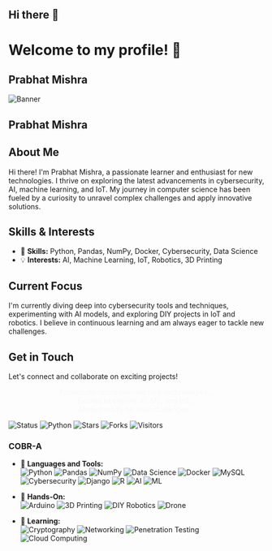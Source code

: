 ## Hi there 👋
# Welcome to my profile! 🚀
## Prabhat Mishra
![Banner](https://i.imgur.com/r8VF5vH.png)
## Prabhat Mishra

## About Me

Hi there! I'm Prabhat Mishra, a passionate learner and enthusiast for new technologies. I thrive on exploring the latest advancements in cybersecurity, AI, machine learning, and IoT. My journey in computer science has been fueled by a curiosity to unravel complex challenges and apply innovative solutions.

## Skills & Interests

- 🌟 **Skills:** Python, Pandas, NumPy, Docker, Cybersecurity, Data Science
- 💡 **Interests:** AI, Machine Learning, IoT, Robotics, 3D Printing

## Current Focus

I'm currently diving deep into cybersecurity tools and techniques, experimenting with AI models, and exploring DIY projects in IoT and robotics. I believe in continuous learning and am always eager to tackle new challenges.

## Get in Touch

Let's connect and collaborate on exciting projects!

<!-- Animated lines -->
<p align="center">
  <span id="line1" style="opacity: 0; animation: fadeInOut 5s linear infinite;">Passionate about learning new technologies...</span><br>
  <span id="line2" style="opacity: 0; animation: fadeInOut 5s linear infinite;">Excited to explore AI, ML, and IoT...</span><br>
  <span id="line3" style="opacity: 0; animation: fadeInOut 5s linear infinite;">Always ready for new challenges...</span>
</p>

<!-- Animated lines CSS -->
<style>
  @keyframes fadeInOut {
    0% { opacity: 0; }
    50% { opacity: 1; }
    100% { opacity: 0; }
  }
</style>
<!-- Badges -->
![Status](https://img.shields.io/badge/status-updating-brightgreen)
![Python](https://img.shields.io/badge/Python-3.12-red)
![Stars](https://img.shields.io/github/stars/PrabhatMishra/Prabhat-Mishra)
![Forks](https://img.shields.io/github/forks/PrabhatMishra/Prabhat-Mishra)
![Visitors](https://visitor-badge.glitch.me/badge?page_id=PrabhatMishra.Prabhat-Mishra)
<!-- Uncomment this line to show a custom banner -->
 

<!-- Uncomment this line to show GitHub Streak -->
<!-- [![GitHub Streak](https://streak-stats.demolab.com/?user=PrabhatMishra)](https://git.io/streak-stats) -->

### COBR-A

- 🌟 **Languages and Tools:**  
  ![Python](https://img.shields.io/badge/-Python-000?&logo=Python)
  ![Pandas](https://img.shields.io/badge/-Pandas-000?&logo=Pandas)
  ![NumPy](https://img.shields.io/badge/-NumPy-000?&logo=NumPy)
  ![Data Science](https://img.shields.io/badge/-Data%20Science-000?&logo=DataCamp)
  ![Docker](https://img.shields.io/badge/-Docker-000?&logo=Docker)
  ![MySQL](https://img.shields.io/badge/-MySQL-000?&logo=MySQL)
  ![Cybersecurity](https://img.shields.io/badge/-Cyber%20Security-000?&logo=Hack%20The%20Box)
  ![Django](https://img.shields.io/badge/-Django-000?&logo=Django)
  ![R](https://img.shields.io/badge/-R-000?&logo=R)
  ![AI](https://img.shields.io/badge/-Artificial%20Intelligence-000?&logo=OpenAI)
  ![ML](https://img.shields.io/badge/-Machine%20Learning-000?&logo=TensorFlow)

- 🌟 **Hands-On:**  
  ![Arduino](https://img.shields.io/badge/-Arduino-000?&logo=Arduino)
  ![3D Printing](https://img.shields.io/badge/-3D%20Printing-000?&logo=Thingiverse)
  ![DIY Robotics](https://img.shields.io/badge/-DIY%20Robotics-000?&logo=Robot)
  ![Drone](https://img.shields.io/badge/-Drone-000?&logo=Drone)

- 🌟 **Learning:**  
  ![Cryptography](https://img.shields.io/badge/-Cryptography-000?&logo=Cryptography)
  ![Networking](https://img.shields.io/badge/-Networking-000?&logo=Networking)
  ![Penetration Testing](https://img.shields.io/badge/-Penetration%20Testing-000?&logo=Penetration%20Testing)
  ![Cloud Computing](https://img.shields.io/badge/-Cloud%20Computing-000?&logo=Google%20Cloud)


<!--
**COBR-A/COBR-A** is a ✨ _special_ ✨ repository because its `README.md` (this file) appears on your GitHub profile.

Here are some ideas to get you started:

- 🔭 I’m currently working on ...
- 🌱 I’m currently learning ...
- 👯 I’m looking to collaborate on ...
- 🤔 I’m looking for help with ...
- 💬 Ask me about ...
- 📫 How to reach me: ...
- 😄 Pronouns: ...
- ⚡ Fun fact: ...
-->
